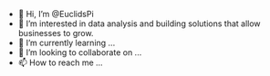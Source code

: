 - 👋 Hi, I’m @EuclidsPi
- 👀 I’m interested in data analysis and building solutions that allow businesses to grow.
- 🌱 I’m currently learning ...
- 💞️ I’m looking to collaborate on ...
- 📫 How to reach me ...

<!---
EuclidsPi/EuclidsPi is a ✨ special ✨ repository because its `README.md` (this file) appears on your GitHub profile.
You can click the Preview link to take a look at your changes.
--->
